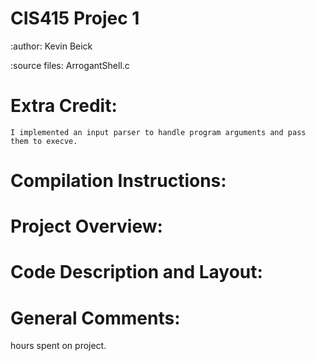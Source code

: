 CIS415 Projec 1
======
:author: Kevin Beick

:source files:
    ArrogantShell.c


Extra Credit:
======
    I implemented an input parser to handle program arguments and pass them to execve.

Compilation Instructions:
======

Project Overview:
======

Code Description and Layout:
======

General Comments:
======

hours spent on project.